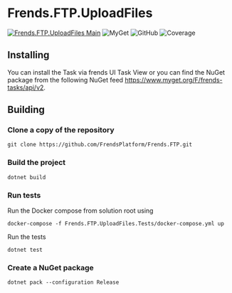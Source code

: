 # Frends.FTP.UploadFiles

[![Frends.FTP.UploadFiles Main](https://github.com/FrendsPlatform/Frends.FTP/actions/workflows/UploadFiles_build_and_test_on_main.yml/badge.svg)](https://github.com/FrendsPlatform/Frends.Regex/actions/workflows/IsMatch_build_and_test_on_main.yml)
![MyGet](https://img.shields.io/myget/frends-tasks/v/Frends.FTP.UploadFiles?label=NuGet)
 ![GitHub](https://img.shields.io/github/license/FrendsPlatform/Frends.FTP?label=License)
 ![Coverage](https://app-github-custom-badges.azurewebsites.net/Badge?key=FrendsPlatform/Frends.FTP/Frends.FTP.UploadFiles|main)

## Installing

You can install the Task via frends UI Task View or you can find the NuGet package from the following NuGet feed
https://www.myget.org/F/frends-tasks/api/v2.

## Building

### Clone a copy of the repository

`git clone https://github.com/FrendsPlatform/Frends.FTP.git`

### Build the project

`dotnet build`

### Run tests

Run the Docker compose from solution root using 

`docker-compose -f Frends.FTP.UploadFiles.Tests/docker-compose.yml up`

Run the tests

`dotnet test`

### Create a NuGet package

`dotnet pack --configuration Release`
